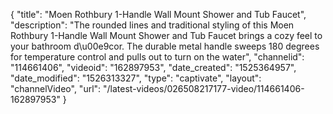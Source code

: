 {
    "title": "Moen Rothbury 1-Handle Wall Mount Shower and Tub Faucet",
    "description": "The rounded lines and traditional styling of this Moen Rothbury 1-Handle Wall Mount Shower and Tub Faucet brings a cozy feel to your bathroom d\u00e9cor. The durable metal handle sweeps 180 degrees for temperature control and pulls out to turn on the water",
    "channelid": "114661406",
    "videoid": "162897953",
    "date_created": "1525364957",
    "date_modified": "1526313327",
    "type": "captivate",
    "layout": "channelVideo",
    "url": "\/latest-videos\/026508217177-video\/114661406-162897953"
}